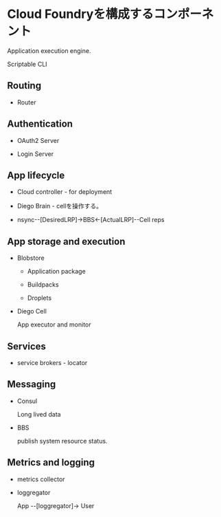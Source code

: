 # Cloud Foundryを構成するコンポーネント
    
Application execution engine.

Scriptable CLI

## Routing

*   Router

## Authentication

*   OAuth2 Server

*   Login Server

## App lifecycle

*   Cloud controller - for  deployment

*   Diego Brain - cellを操作する。

*   nsync--[DesiredLRP]->BBS<-[ActualLRP]--Cell reps

## App storage and execution

*   Blobstore

    *   Application package

    *   Buildpacks

    *   Droplets

*   Diego Cell

    App executor and monitor

## Services

*   service brokers - locator

## Messaging

*   Consul

    Long lived data
    
*   BBS

    publish system resource status.

## Metrics and logging

*   metrics collector

*   loggregator
    
    App --[loggregator]-> User


